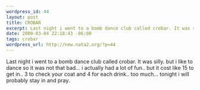 ```yaml
--- 
wordpress_id: 44
layout: post
title: CROBAR
excerpt: Last night i went to a bomb dance club called crobar. It was silly. but i like to dance so it was not that bad... i actually had a lot of fun.. but it cost like 15 to get in.. 3 to check your coat and 4 for each drink.. too much... tonight i will probably stay in and pray.
date: 2000-03-04 22:18:43 -06:00
tags: crobar
wordpress_url: http://new.nata2.org/?p=44
---
```

Last night i went to a bomb dance club called crobar. It was silly. but i like to dance so it was not that bad... i actually had a lot of fun.. but it cost like 15 to get in.. 3 to check your coat and 4 for each drink.. too much... tonight i will probably stay in and pray.
